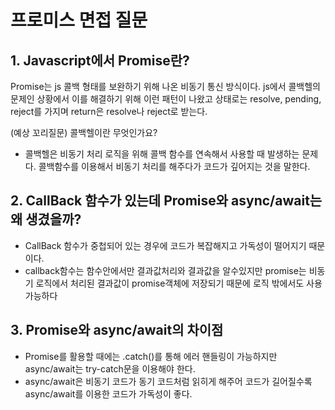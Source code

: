 # 프로미스 면접 질문

## 1. Javascript에서 Promise란?

Promise는 js 콜백 형태를 보완하기 위해 나온 비동기 통신 방식이다. js에서 콜백헬의 문제인 상황에서 이를 해결하기 위해 이런 패턴이 나왔고 상태로는 resolve, pending, reject를 가지며 return은 resolve나 reject로 받는다.

(예상 꼬리질문) 콜백헬이란 무엇인가요?

- 콜백헬은 비동기 처리 로직을 위해 콜백 함수를 연속해서 사용할 때 발생하는 문제다. 콜백함수를 이용해서 비동기 처리를 해주다가 코드가 깊어지는 것을 말한다.

## 2. CallBack 함수가 있는데 Promise와 async/await는 왜 생겼을까?

- CallBack 함수가 중첩되어 있는 경우에 코드가 복잡해지고 가독성이 떨어지기 때문이다.
- callback함수는 함수안에서만 결과값처리와 결과값을 알수있지만 promise는 비동기 로직에서 처리된 결과값이 promise객체에 저장되기 때문에 로직 밖에서도 사용 가능하다

## 3. Promise와 async/await의 차이점

- Promise를 활용할 때에는 .catch()를 통해 에러 핸들링이 가능하지만 async/await는 try-catch문을 이용해야 한다.
- async/await은 비동기 코드가 동기 코드처럼 읽히게 해주어 코드가 길어질수록 async/await를 이용한 코드가 가독성이 좋다.
